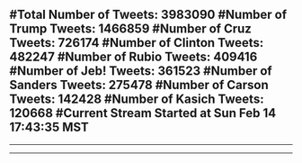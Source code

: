 #Total Number of Tweets: 3983090 
#Number of Trump Tweets: 1466859
#Number of Cruz Tweets: 726174
#Number of Clinton Tweets: 482247
#Number of Rubio Tweets: 409416
#Number of Jeb! Tweets: 361523
#Number of Sanders Tweets: 275478
#Number of Carson Tweets: 142428
#Number of Kasich Tweets: 120668
#Current Stream Started at Sun Feb 14 17:43:35 MST
---
---
---

